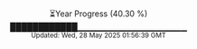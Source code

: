<p align="center">
⏳Year Progress (40.30 %) <br>
████████████▁▁▁▁▁▁▁▁▁▁▁▁▁▁▁▁▁▁ <br>
<sub>Updated: Wed, 28 May 2025 01:56:39 GMT</sub>
</p>

